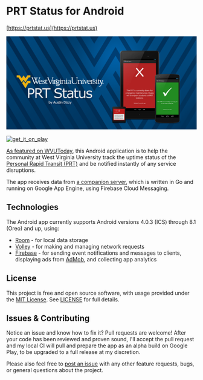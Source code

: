 PRT Status for Android
=====

[https://prtstat.us](https://prtstat.us)

![prt_promotion](https://raw.githubusercontent.com/AustinDizzy/prtstatus-android/master/artwork/listing-promo.png)

[![get_it_on_play](https://developer.android.com/images/brand/en_generic_rgb_wo_60.png)](https://play.google.com/store/apps/details?id=me.austindizzy.wvuprtstatus.app)

[As featured on WVUToday](http://wvutoday.wvu.edu/n/2014/08/15/student-employee-develops-wvu-prt-status-app-to-alert-riders-about-service), this Android application is to help the community at West Virginia University track the uptime status of the [Personal Rapid Transit \(PRT\)](https://transportation.wvu.edu/prt) and be notified instantly of any service disruptions.

The app receives data from [a companion server](https://github.com/AustinDizzy/prtstatus-go), which is written in Go and running on Google App Engine, using Firebase Cloud Messaging.

## Technologies

The Android app currently supports Android versions 4.0.3 (ICS) through 8.1 (Oreo) and up, using:
* [Room](https://developer.android.com/reference/android/arch/persistence/room/package-summary.html) - for local data storage
* [Volley](https://github.com/google/volley) - for making and managing network requests
* [Firebase](htps://firebase.google.com) - for sending event notifications and messages to clients, displaying ads from [AdMob](https://ww.google.com/admob/), and collecting app analytics


## License

This project is free and open source software, with usage provided under the [MIT License](https://abs.mit-license.org). See [LICENSE](./LICENSE) for full details.

## Issues & Contributing

Notice an issue and know how to fix it? Pull requests are welcome! After your code has been reviewed and proven sound, I'll accept the pull request and my local CI will pull and prepare the app as an alpha build on Google Play, to be upgraded to a full release at my discretion.

Please also feel free to [post an issue](https://github.com/AustinDizzy/prtstatus-android/issues/new) with any other feature requests, bugs, or general questions about the project.